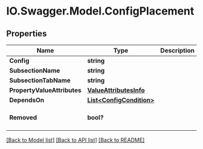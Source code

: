 # IO.Swagger.Model.ConfigPlacement
## Properties

Name | Type | Description | Notes
------------ | ------------- | ------------- | -------------
**Config** | **string** |  | [optional] 
**SubsectionName** | **string** |  | [optional] 
**SubsectionTabName** | **string** |  | [optional] 
**PropertyValueAttributes** | [**ValueAttributesInfo**](ValueAttributesInfo.md) |  | [optional] 
**DependsOn** | [**List&lt;ConfigCondition&gt;**](ConfigCondition.md) |  | [optional] 
**Removed** | **bool?** |  | [optional] [default to false]

[[Back to Model list]](../README.md#documentation-for-models) [[Back to API list]](../README.md#documentation-for-api-endpoints) [[Back to README]](../README.md)

